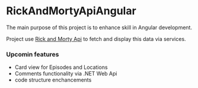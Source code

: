 # RickAndMortyApiAngular

The main purpose of this project is to enhance skill in Angular development.

Project use [Rick and Morty Api](https://rickandmortyapi.com) to fetch and display this data via services.

### Upcomin features
- Card view for Episodes and Locations
- Comments functionality via .NET Web Api
- code structure enchancements

